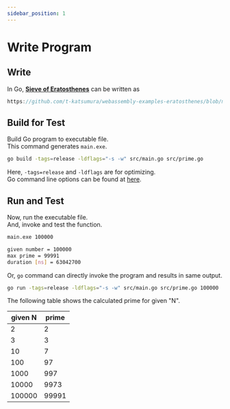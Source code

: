 ```yaml
---
sidebar_position: 1
---
```


# Write Program

## Write

In Go, [**Sieve of Eratosthenes**](https://en.wikipedia.org/wiki/Sieve_of_Eratosthenes) can be written as

```go reference
https://github.com/t-katsumura/webassembly-examples-eratosthenes/blob/main/go/src/prime.go#L4-L63
```

## Build for Test

Build Go program to executable file.  
This command generates `main.exe`.

```bash title="build with go"
go build -tags=release -ldflags="-s -w" src/main.go src/prime.go
```

Here, `-tags=release` and `-ldflags` are for optimizing.  
Go command line options can be found at [here](https://pkg.go.dev/cmd/go).

## Run and Test

Now, run the executable file.  
And, invoke and test the function.

```bash title="invoke main function"
main.exe 100000
```

```bash title="output"
given number = 100000
max prime = 99991
duration [ns] = 63042700
```

Or, `go` command can directly invoke the program and results in same output.

```bash title="directly invoke main function"
go run -tags=release -ldflags="-s -w" src/main.go src/prime.go 100000
```

The following table shows the calculated prime for given "N".

| given N | prime |
| ------- | ----- |
| 2       | 2     |
| 3       | 3     |
| 10      | 7     |
| 100     | 97    |
| 1000    | 997   |
| 10000   | 9973  |
| 100000  | 99991 |
